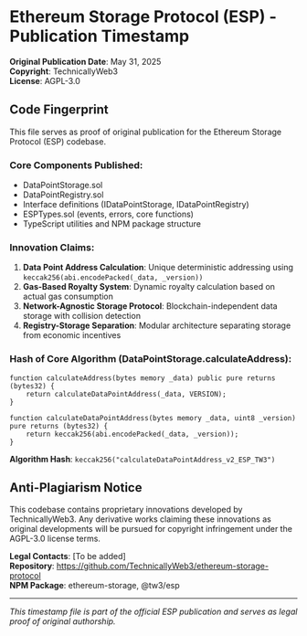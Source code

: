 # Ethereum Storage Protocol (ESP) - Publication Timestamp

**Original Publication Date**: May 31, 2025  
**Copyright**: TechnicallyWeb3  
**License**: AGPL-3.0  

## Code Fingerprint
This file serves as proof of original publication for the Ethereum Storage Protocol (ESP) codebase.

### Core Components Published:
- DataPointStorage.sol
- DataPointRegistry.sol
- Interface definitions (IDataPointStorage, IDataPointRegistry)
- ESPTypes.sol (events, errors, core functions)
- TypeScript utilities and NPM package structure

### Innovation Claims:
1. **Data Point Address Calculation**: Unique deterministic addressing using `keccak256(abi.encodePacked(_data, _version))`
2. **Gas-Based Royalty System**: Dynamic royalty calculation based on actual gas consumption
3. **Network-Agnostic Storage Protocol**: Blockchain-independent data storage with collision detection
4. **Registry-Storage Separation**: Modular architecture separating storage from economic incentives

### Hash of Core Algorithm (DataPointStorage.calculateAddress):
```solidity
function calculateAddress(bytes memory _data) public pure returns (bytes32) {
    return calculateDataPointAddress(_data, VERSION); 
}

function calculateDataPointAddress(bytes memory _data, uint8 _version) pure returns (bytes32) {
    return keccak256(abi.encodePacked(_data, _version));
}
```

**Algorithm Hash**: `keccak256("calculateDataPointAddress_v2_ESP_TW3")`

## Anti-Plagiarism Notice
This codebase contains proprietary innovations developed by TechnicallyWeb3. Any derivative works claiming these innovations as original developments will be pursued for copyright infringement under the AGPL-3.0 license terms.

**Legal Contacts**: [To be added]  
**Repository**: https://github.com/TechnicallyWeb3/ethereum-storage-protocol  
**NPM Package**: ethereum-storage, @tw3/esp  

---
*This timestamp file is part of the official ESP publication and serves as legal proof of original authorship.* 